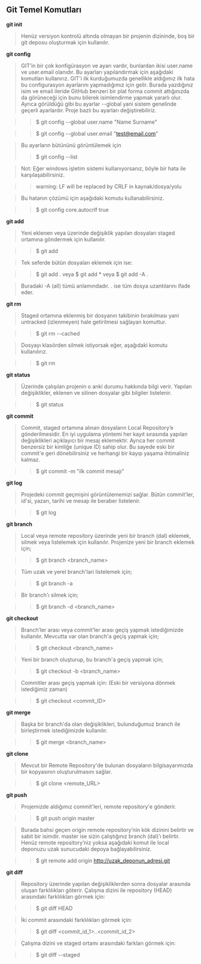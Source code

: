## Git Temel Komutları


**git init**
> Henüz versiyon kontrolü altında olmayan bir projenin dizininde, boş bir git deposu oluşturmak için kullanılır.


**git config**
> GIT’in bir çok konfigürasyon ve ayarı vardır, bunlardan ikisi user.name ve user.email olanıdır. Bu ayarları yapılandırmak için aşağıdaki komutları kullanırız. GIT'i ilk kurduğumuzda genellikle aldığımız ilk hata bu configurasyon ayarlarını yapmadığımız için gelir. Burada yazdığınız isim ve email ileride GitHub benzeri bir plat forma commit attığınızda da görüneceği için bunu bilerek isimlendirme yapmak yararlı olur. Ayrıca görüldüğü gibi bu ayarlar --global yani sistem genelinde geçerli ayarlardır. Proje bazlı bu ayarları değiştirebiliriz.

>> $ git config --global user.name "Name Surname"

>> $ git config --global user.email "test@email.com"

> Bu ayarların bütününü görüntülemek için
>>$ git config --list

> Not: Eğer windows işletim sistemi kullanıyorsanız, böyle bir hata ile karşılaşabilirsiniz.

>> warning: LF will be replaced by CRLF in kaynak/dosya/yolu

> Bu hatanın çözümü için aşağıdaki komutu kullanabilirsiniz.

>> $ git config core.autocrlf true


**git add**

> Yeni eklenen veya üzerinde değişiklik yapılan dosyaları staged ortamına göndermek için kullanılır.

>> $ git add <dosya veya klasor_name>

> Tek seferde bütün dosyaları eklemek için ise:

>> $ git add .  veya  $ git add *  veya   $ git add -A .

> Buradaki -A (all) tümü anlamındadır. . ise tüm dosya uzantılarını ifade eder.


**git rm**

> Staged ortamına eklenmiş bir dosyanın takibinin bırakılması yani untracked (izlenmeyen) hale getirilmesi sağlayan komuttur.

>> $ git rm  --cached <dosya veya klasor_name>

> Dosyayı klasörden silmek istiyorsak eğer, aşağıdaki komutu kullanılırız.

>> $ git rm <dosya veya klasor_name>


**git status**

> Üzerinde çalışılan projenin o anki durumu hakkında bilgi verir. Yapılan değişiklikler, eklenen ve silinen dosyalar gibi bilgiler listelenir.

>> $ git status


**git commit**

> Commit, staged ortamına alınan dosyaların Local Repository’e gönderilmesidir. En iyi uygulama yöntemi her kayıt sırasında yapılan değişiklikleri açıklayıcı bir mesaj eklemektir. Ayrıca her commit benzersiz bir kimliğe (unique ID) sahip olur. Bu sayede eski bir commit'e geri dönebilirsiniz ve herhangi bir kayıp yaşama ihtimaliniz kalmaz.

>> $ git commit -m "ilk commit mesajı"


**git log**

> Projedeki commit geçmişini görüntülememizi sağlar. Bütün commit'ler, id'si, yazarı, tarihi ve mesajı ile beraber listelenir.

>> $ git log


**git branch**
> Local veya remote repository üzerinde yeni bir branch (dal) eklemek, silmek veya listelemek için kullanılır. Projenize yeni bir branch eklemek için;

>> $ git branch <branch_name>

> Tüm uzak ve yerel branch'lari listelemek için;

>> $ git branch -a

> Bir branch'ı silmek için;

>> $ git branch -d <branch_name>


**git checkout**

> Branch’ler arası veya commit'ler arası geçiş yapmak istediğimizde kullanılır. Mevcutta var olan branch'a geçiş yapmak için;

>> $ git checkout <branch_name>

> Yeni bir branch oluşturup, bu branch'a geçiş yapmak için;

>> $ git checkout -b <branch_name>

> Commitler arası geçiş yapmak için: (Eski bir versiyona dönmek istediğimiz zaman)

>> $ git checkout <commit_ID>


**git merge**

> Başka bir branch'da olan değişiklikleri, bulunduğumuz branch ile birleştirmek istediğimizde kullanılır.

>> $ git merge <branch_name>


**git clone**

> Mevcut bir Remote Repository'de bulunan dosyaların bilgisayarımızda bir kopyasının oluşturulmasını sağlar.

>> $ git clone <remote_URL>


**git push**

> Projemizde aldığımız commit'leri, remote repository'e gönderir.

>> $ git push origin master

> Burada bahsi geçen origin remote repository’nin kök dizinini belirtir ve sabit bir isimdir. master ise sizin çalıştığınız branch (dal)’ı belirtir. Henüz remote repository’niz yoksa aşağıdaki komut ile local deponuzu uzak sunucudaki depoya bağlayabilirsiniz.

>> $ git remote add origin http://uzak_deponun_adresi.git


**git diff**

> Repository üzerinde yapılan değişikliklerden sonra dosyalar arasında oluşan farklılıkları göterir. Çalışma dizini ile repository (HEAD) arasındaki farklılıkları görmek için:

>> $ git diff HEAD

> İki commit arasındaki farklılıkları görmek için:

>> $ git diff <commit_id_1>..<commit_id_2>

> Çalışma dizini ve staged ortamı arasındaki farkları görmek için:

>> $ git diff --staged